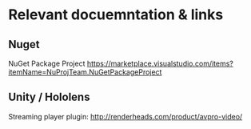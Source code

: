 # Relevant docuemntation & links

## Nuget
NuGet Package Project
https://marketplace.visualstudio.com/items?itemName=NuProjTeam.NuGetPackageProject

## Unity / Hololens
Streaming player plugin: http://renderheads.com/product/avpro-video/

